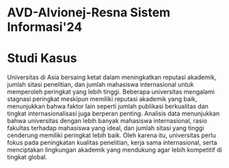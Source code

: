 # AVD-Alvionej-Resna Sistem Informasi'24
# Studi Kasus
Universitas di Asia bersaing ketat dalam meningkatkan reputasi akademik, jumlah sitasi penelitian, dan jumlah mahasiswa internasional untuk memperoleh peringkat yang lebih tinggi. Beberapa universitas mengalami stagnasi peringkat meskipun memiliki reputasi akademik yang baik, menunjukkan bahwa faktor lain seperti jumlah publikasi berkualitas dan tingkat internasionalisasi juga berperan penting. Analisis data menunjukkan bahwa universitas dengan lebih banyak mahasiswa internasional, rasio fakultas terhadap mahasiswa yang ideal, dan jumlah sitasi yang tinggi cenderung memiliki peringkat lebih baik. Oleh karena itu, universitas perlu fokus pada peningkatan kualitas penelitian, kerja sama internasional, serta menciptakan lingkungan akademik yang mendukung agar lebih kompetitif di tingkat global.
